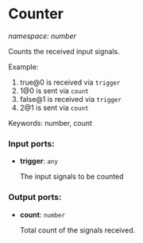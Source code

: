 # Counter

_namespace: number_

Counts the received input signals.

Example:

1. true@0 is received via `trigger`
2. 1@0 is sent via `count`
3. false@1 is received via `trigger`
4. 2@1 is sent via `count`

Keywords: number, count

### Input ports:

* __trigger__: ` any `

    The input signals to be counted

### Output ports:

* __count__: ` number `

    Total count of the signals received.

